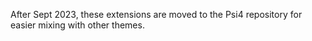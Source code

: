 After Sept 2023, these extensions are moved to the Psi4 repository for easier mixing with other themes.
